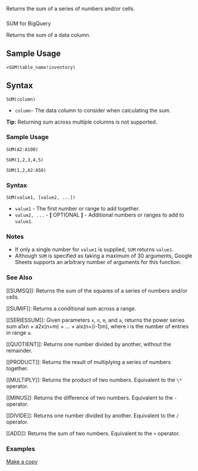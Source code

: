 Returns the sum of a series of numbers and/or cells.

### 

SUM for BigQuery

Returns the sum of a data column.

Sample Usage
------------

`=SUM(table_name!inventory)`

Syntax
------

`SUM(column)`

* `column`- The data column to consider when calculating the sum.

**Tip:** Returning sum across multiple columns is not supported.

### Sample Usage

`SUM(A2:A100)`

`SUM(1,2,3,4,5)`

`SUM(1,2,A2:A50)`

### Syntax

`SUM(value1, [value2, ...])`

* `value1` - The first number or range to add together.
* `value2, ...` - **[** OPTIONAL **]** - Additional numbers or ranges to add to `value1`.

### Notes

* If only a single number for `value1` is supplied, `SUM` returns `value1`.
* Although `SUM` is specified as taking a maximum of 30 arguments, Google Sheets supports an arbitrary number of arguments for this function.

### See Also

[[SUMSQ]]: Returns the sum of the squares of a series of numbers and/or cells.

[[SUMIF]]: Returns a conditional sum across a range.

[[SERIESSUM]]: Given parameters `x`, `n`, `m`, and `a`, returns the power series sum a1xn + a2x(n+m) + ... + aix(n+(i-1)m), where i is the number of entries in range `a`.

[[QUOTIENT]]: Returns one number divided by another, without the remainder.

[[PRODUCT]]: Returns the result of multiplying a series of numbers together.

[[MULTIPLY]]: Returns the product of two numbers. Equivalent to the `\*` operator.

[[MINUS]]: Returns the difference of two numbers. Equivalent to the `-` operator.

[[DIVIDE]]: Returns one number divided by another. Equivalent to the `/` operator.

[[ADD]]: Returns the sum of two numbers. Equivalent to the `+` operator.

### Examples

[Make a copy](https://docs.google.com/spreadsheets/d/1TWu3KtnbJba1TiJP0rJaiGzHF1lNT-AbTRBR0Fi_hH4/copy)